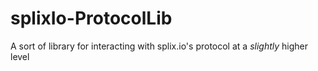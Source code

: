 # splixIo-ProtocolLib
A sort of library for interacting with splix.io's protocol at a *slightly* higher level
